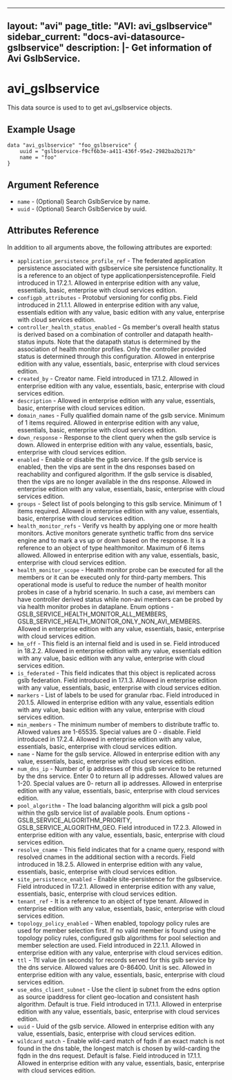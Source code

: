 <!--
    Copyright 2021 VMware, Inc.
    SPDX-License-Identifier: Mozilla Public License 2.0
-->
---
layout: "avi"
page_title: "AVI: avi_gslbservice"
sidebar_current: "docs-avi-datasource-gslbservice"
description: |-
  Get information of Avi GslbService.
---

# avi_gslbservice

This data source is used to to get avi_gslbservice objects.

## Example Usage

```hcl
data "avi_gslbservice" "foo_gslbservice" {
    uuid = "gslbservice-f9cf6b3e-a411-436f-95e2-2982ba2b217b"
    name = "foo"
}
```

## Argument Reference

* `name` - (Optional) Search GslbService by name.
* `uuid` - (Optional) Search GslbService by uuid.

## Attributes Reference

In addition to all arguments above, the following attributes are exported:

* `application_persistence_profile_ref` - The federated application persistence associated with gslbservice site persistence functionality. It is a reference to an object of type applicationpersistenceprofile. Field introduced in 17.2.1. Allowed in enterprise edition with any value, essentials, basic, enterprise with cloud services edition.
* `configpb_attributes` - Protobuf versioning for config pbs. Field introduced in 21.1.1. Allowed in enterprise edition with any value, essentials edition with any value, basic edition with any value, enterprise with cloud services edition.
* `controller_health_status_enabled` - Gs member's overall health status is derived based on a combination of controller and datapath health-status inputs. Note that the datapath status is determined by the association of health monitor profiles. Only the controller provided status is determined through this configuration. Allowed in enterprise edition with any value, essentials, basic, enterprise with cloud services edition.
* `created_by` - Creator name. Field introduced in 17.1.2. Allowed in enterprise edition with any value, essentials, basic, enterprise with cloud services edition.
* `description` - Allowed in enterprise edition with any value, essentials, basic, enterprise with cloud services edition.
* `domain_names` - Fully qualified domain name of the gslb service. Minimum of 1 items required. Allowed in enterprise edition with any value, essentials, basic, enterprise with cloud services edition.
* `down_response` - Response to the client query when the gslb service is down. Allowed in enterprise edition with any value, essentials, basic, enterprise with cloud services edition.
* `enabled` - Enable or disable the gslb service. If the gslb service is enabled, then the vips are sent in the dns responses based on reachability and configured algorithm. If the gslb service is disabled, then the vips are no longer available in the dns response. Allowed in enterprise edition with any value, essentials, basic, enterprise with cloud services edition.
* `groups` - Select list of pools belonging to this gslb service. Minimum of 1 items required. Allowed in enterprise edition with any value, essentials, basic, enterprise with cloud services edition.
* `health_monitor_refs` - Verify vs health by applying one or more health monitors. Active monitors generate synthetic traffic from dns service engine and to mark a vs up or down based on the response. It is a reference to an object of type healthmonitor. Maximum of 6 items allowed. Allowed in enterprise edition with any value, essentials, basic, enterprise with cloud services edition.
* `health_monitor_scope` - Health monitor probe can be executed for all the members or it can be executed only for third-party members. This operational mode is useful to reduce the number of health monitor probes in case of a hybrid scenario. In such a case, avi members can have controller derived status while non-avi members can be probed by via health monitor probes in dataplane. Enum options - GSLB_SERVICE_HEALTH_MONITOR_ALL_MEMBERS, GSLB_SERVICE_HEALTH_MONITOR_ONLY_NON_AVI_MEMBERS. Allowed in enterprise edition with any value, essentials, basic, enterprise with cloud services edition.
* `hm_off` - This field is an internal field and is used in se. Field introduced in 18.2.2. Allowed in enterprise edition with any value, essentials edition with any value, basic edition with any value, enterprise with cloud services edition.
* `is_federated` - This field indicates that this object is replicated across gslb federation. Field introduced in 17.1.3. Allowed in enterprise edition with any value, essentials, basic, enterprise with cloud services edition.
* `markers` - List of labels to be used for granular rbac. Field introduced in 20.1.5. Allowed in enterprise edition with any value, essentials edition with any value, basic edition with any value, enterprise with cloud services edition.
* `min_members` - The minimum number of members to distribute traffic to. Allowed values are 1-65535. Special values are 0 - disable. Field introduced in 17.2.4. Allowed in enterprise edition with any value, essentials, basic, enterprise with cloud services edition.
* `name` - Name for the gslb service. Allowed in enterprise edition with any value, essentials, basic, enterprise with cloud services edition.
* `num_dns_ip` - Number of ip addresses of this gslb service to be returned by the dns service. Enter 0 to return all ip addresses. Allowed values are 1-20. Special values are 0- return all ip addresses. Allowed in enterprise edition with any value, essentials, basic, enterprise with cloud services edition.
* `pool_algorithm` - The load balancing algorithm will pick a gslb pool within the gslb service list of available pools. Enum options - GSLB_SERVICE_ALGORITHM_PRIORITY, GSLB_SERVICE_ALGORITHM_GEO. Field introduced in 17.2.3. Allowed in enterprise edition with any value, essentials, basic, enterprise with cloud services edition.
* `resolve_cname` - This field indicates that for a cname query, respond with resolved cnames in the additional section with a records. Field introduced in 18.2.5. Allowed in enterprise edition with any value, essentials, basic, enterprise with cloud services edition.
* `site_persistence_enabled` - Enable site-persistence for the gslbservice. Field introduced in 17.2.1. Allowed in enterprise edition with any value, essentials, basic, enterprise with cloud services edition.
* `tenant_ref` - It is a reference to an object of type tenant. Allowed in enterprise edition with any value, essentials, basic, enterprise with cloud services edition.
* `topology_policy_enabled` - When enabled, topology policy rules are used for member selection first. If no valid member is found using the topology policy rules, configured gslb algorithms for pool selection and member selection are used. Field introduced in 22.1.1. Allowed in enterprise edition with any value, enterprise with cloud services edition.
* `ttl` - Ttl value (in seconds) for records served for this gslb service by the dns service. Allowed values are 0-86400. Unit is sec. Allowed in enterprise edition with any value, essentials, basic, enterprise with cloud services edition.
* `use_edns_client_subnet` - Use the client ip subnet from the edns option as source ipaddress for client geo-location and consistent hash algorithm. Default is true. Field introduced in 17.1.1. Allowed in enterprise edition with any value, essentials, basic, enterprise with cloud services edition.
* `uuid` - Uuid of the gslb service. Allowed in enterprise edition with any value, essentials, basic, enterprise with cloud services edition.
* `wildcard_match` - Enable wild-card match of fqdn  if an exact match is not found in the dns table, the longest match is chosen by wild-carding the fqdn in the dns request. Default is false. Field introduced in 17.1.1. Allowed in enterprise edition with any value, essentials, basic, enterprise with cloud services edition.

